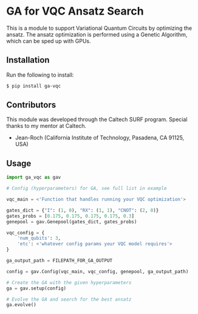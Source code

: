 # GA for VQC Ansatz Search
This is a module to support Variational Quantum Circuits by optimizing the ansatz. The ansatz optimization is performed using a Genetic Algorithm, which can be sped up with GPUs.


## Installation
Run the following to install:
```bash
$ pip install ga-vqc
```

## Contributors
This module was developed through the Caltech SURF program. Special thanks
to my mentor at Caltech.
- Jean-Roch (California Institute of Technology, Pasadena, CA 91125, USA)

## Usage
```python
import ga_vqc as gav

# Config (hyperparameters) for GA, see full list in example

vqc_main = <'Function that handles running your VQC optimization'>

gates_dict = {"I": (1, 0), "RX": (1, 1), "CNOT": (2, 0)}
gates_probs = [0.175, 0.175, 0.175, 0.175, 0.3]
genepool = gav.Genepool(gates_dict, gates_probs)

vqc_config = {
    'num_qubits': 3,
    'etc': <'whatever config params your VQC model requires'>
}

ga_output_path = FILEPATH_FOR_GA_OUTPUT

config = gav.Config(vqc_main, vqc_config, genepool, ga_output_path)

# Create the GA with the given hyperparameters
ga = gav.setup(config)

# Evolve the GA and search for the best ansatz
ga.evolve()
```